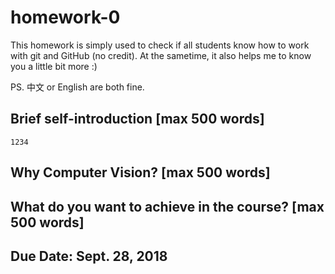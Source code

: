 # homework-0
This homework is simply used to check if all students know how to work with git and GitHub (no credit).
At the sametime, it also helps me to know you a little bit more :)

PS. 中文 or English are both fine.

## Brief self-introduction [max 500 words]
    1234
## Why Computer Vision? [max 500 words]

## What do you want to achieve in the course? [max 500 words]

## Due Date: Sept. 28, 2018
